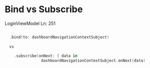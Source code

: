 # Bind vs Subscribe

LoginViewModel Ln: 251


```swift

  .bind(to: dashboardNavigationContextSubject)
            
  vs
            
	.subscribe(onNext: { data in
                dashboardNavigationContextSubject.onNext(data)
```
